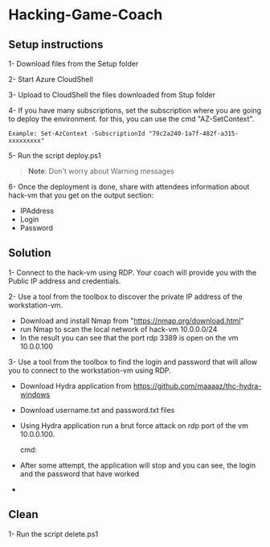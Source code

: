 # Hacking-Game-Coach

## Setup instructions

1- Download files from the Setup folder 

2- Start Azure CloudShell

3- Upload to CloudShell the files downloaded from Stup folder 

4- If you have many subscriptions, set the subscription where you are going to deploy the environment. for this, you can use the cmd "AZ-SetContext".
    
    Example: Set-AzContext -SubscriptionId "79c2a240-1a7f-482f-a315-xxxxxxxxx"
    
5- Run the script deploy.ps1
  
  >**Note**: Don't worry about Warning messages

6- Once the deployment is done, share with attendees information about hack-vm that you get on the output section:
  - IPAddress
  - Login
  - Password 

## Solution

1- Connect to the hack-vm using RDP. Your coach will provide you with the Public IP address and credentials.

2- Use a tool from the toolbox to discover the private IP address of the workstation-vm.
  
  - Download and install Nmap from "https://nmap.org/download.html"
  - run Nmap to scan the local network of hack-vm 10.0.0.0/24
  - In the result you can see that the port rdp 3389 is open on the vm 10.0.0.100
 
3- Use a tool from the toolbox to find the login and password that will allow you to connect to the workstation-vm using RDP.
  - Download Hydra application from https://github.com/maaaaz/thc-hydra-windows
  - Download username.txt and password.txt files 
  - Using Hydra application run a brut force attack on rdp port of the vm 10.0.0.100. 
    
    cmd: 
    
  - After some attempt, the application will stop and you can see, the login and the password that have worked 
  - 



## Clean 
1- Run the script delete.ps1
